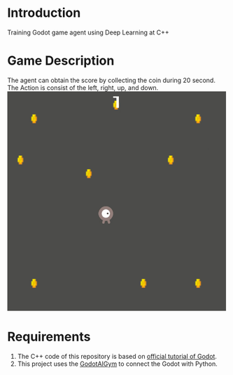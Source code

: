 # Introduction
Training Godot game agent using Deep Learning at C++

# Game Description
The agent can obtain the score by collecting the coin during 20 second. The Action is consist of the left, right, up, and down.
<img src="images/godot_cpp_example.gif " width="500">

# Requirements
1. The C++ code of this repository is based on [official tutorial of Godot](https://docs.godotengine.org/en/stable/getting_started/first_2d_game/index.html).
1. This project uses the [GodotAIGym](https://github.com/lupoglaz/GodotAIGym) to connect the Godot with Python. 
